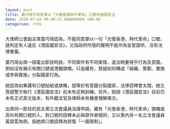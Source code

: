 ```yaml
---
layout: post
title: 葉巧琦不同意單以「光復香港時代革命」口號判違國安法
date: 2020-07-04 09:48:15.000000000 +08:00
categories: rthk
---
```


大律師公會副主席葉巧琦認為，不能同意單以一句「光復香港，時代革命」口號，就判定有人違反《港區國安法》，又指政府所發的聲明不能作為呈堂證供，沒有法律重量。

葉巧琦出席一個電台節目時說，不同案件有不同案情，違法時要視乎行為及意圖，例如沒有展示有關口號或港獨旗幟，只是藏有，質疑如何構成「組織、策劃、實施或參與實施」分裂國家行為。

她認為如果藏有口號貼紙或旗幟，就等於有意圖分裂國家，法律詮釋會太闊，她又質疑警方執行《港區國安法》前未有足夠訓練。另外，她說《港區國安法》目前仍未有正式英文版本，有外籍法官及律師未有機會理解條文。

出席同一節目的民主黨立法會議員涂謹申說，藏有「光復香港，時代革命」旗幟或高叫有關口號的人，對口號的詮釋未必與原作者相同，又以黨內另一名立法會議員黃碧雲為例，指她將口號詮釋為恢復「一國兩制」。
